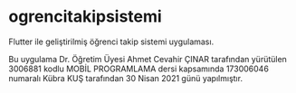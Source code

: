 # ogrencitakipsistemi
Flutter ile geliştirilmiş öğrenci takip sistemi uygulaması.

Bu uygulama Dr. Öğretim Üyesi Ahmet Cevahir ÇINAR tarafından yürütülen 3006881 kodlu MOBİL PROGRAMLAMA dersi kapsamında 173006046 numaralı Kübra KUŞ  tarafından 30 Nisan 2021 günü yapılmıştır.	
